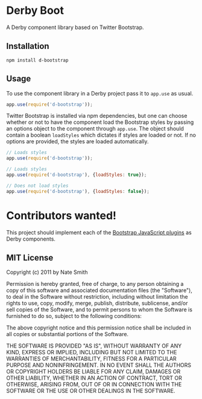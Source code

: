 # Derby Boot

A Derby component library based on Twitter Bootstrap.

## Installation

```
npm install d-bootstrap
```

## Usage

To use the component library in a Derby project pass it to `app.use` as usual.

```javascript
app.use(require('d-bootstrap'));
```

Twitter Bootstrap is installed via npm dependencies, but one can choose whether or not to have the component load the Bootstrap styles by passing an options object to the component through `app.use`. The object should contain a boolean `loadStyles` which dictates if styles are loaded or not. If no options are provided, the styles are loaded automatically.

```javascript
// Loads styles
app.use(require('d-bootstrap')); 

// Loads styles
app.use(require('d-bootstrap'), {loadStyles: true});

// Does not load styles
app.use(require('d-bootstrap'), {loadStyles: false});
```

# Contributors wanted!

This project should implement each of the [Bootstrap JavaScript plugins](http://getbootstrap.com/javascript/) as Derby components.

## MIT License
Copyright (c) 2011 by Nate Smith

Permission is hereby granted, free of charge, to any person obtaining a copy
of this software and associated documentation files (the "Software"), to deal
in the Software without restriction, including without limitation the rights
to use, copy, modify, merge, publish, distribute, sublicense, and/or sell
copies of the Software, and to permit persons to whom the Software is
furnished to do so, subject to the following conditions:

The above copyright notice and this permission notice shall be included in
all copies or substantial portions of the Software.

THE SOFTWARE IS PROVIDED "AS IS", WITHOUT WARRANTY OF ANY KIND, EXPRESS OR
IMPLIED, INCLUDING BUT NOT LIMITED TO THE WARRANTIES OF MERCHANTABILITY,
FITNESS FOR A PARTICULAR PURPOSE AND NONINFRINGEMENT. IN NO EVENT SHALL THE
AUTHORS OR COPYRIGHT HOLDERS BE LIABLE FOR ANY CLAIM, DAMAGES OR OTHER
LIABILITY, WHETHER IN AN ACTION OF CONTRACT, TORT OR OTHERWISE, ARISING FROM,
OUT OF OR IN CONNECTION WITH THE SOFTWARE OR THE USE OR OTHER DEALINGS IN
THE SOFTWARE.
